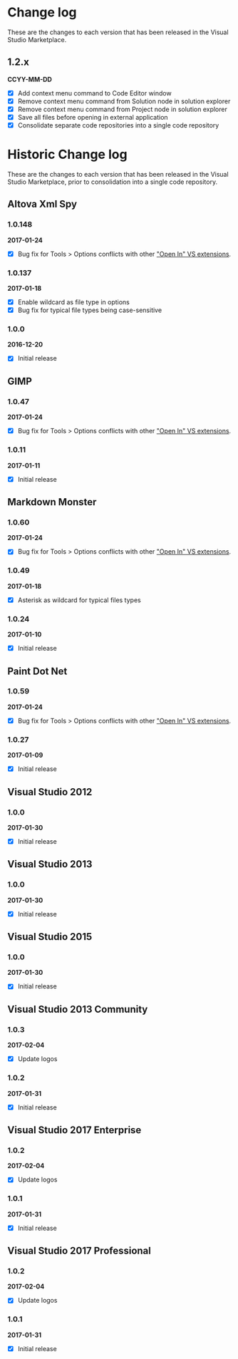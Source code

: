 # Change log

These are the changes to each version that has been released in the Visual Studio Marketplace.

## 1.2.x 
**CCYY-MM-DD** 
- [x] Add context menu command to Code Editor window
- [x] Remove context menu command from Solution node in solution explorer
- [x] Remove context menu command from Project node in solution explorer
- [x] Save all files before opening in external application
- [x] Consolidate separate code repositories into a single code repository

# Historic Change log

These are the changes to each version that has been released in the Visual Studio Marketplace, prior to consolidation into a single code repository.

## Altova Xml Spy
### 1.0.148
**2017-01-24** 
- [x] Bug fix for Tools > Options conflicts with other ["Open In" VS extensions](https://marketplace.visualstudio.com/search?term=trevellick&target=VS&sortBy=Relevance).
### 1.0.137
**2017-01-18** 
- [x] Enable wildcard as file type in options
- [x] Bug fix for typical file types being case-sensitive
### 1.0.0
**2016-12-20** 
- [x] Initial release

## GIMP
### 1.0.47
**2017-01-24** 
- [x] Bug fix for Tools > Options conflicts with other ["Open In" VS extensions](https://marketplace.visualstudio.com/search?term=trevellick&target=VS&sortBy=Relevance).
### 1.0.11
**2017-01-11**
- [x] Initial release

## Markdown Monster
### 1.0.60
**2017-01-24** 
- [x] Bug fix for Tools > Options conflicts with other ["Open In" VS extensions](https://marketplace.visualstudio.com/search?term=trevellick&target=VS&sortBy=Relevance).
### 1.0.49
**2017-01-18** 
- [x] Asterisk as wildcard for typical files types
### 1.0.24
**2017-01-10** 
- [x] Initial release

## Paint Dot Net 
### 1.0.59
**2017-01-24**
- [x] Bug fix for Tools > Options conflicts with other ["Open In" VS extensions](https://marketplace.visualstudio.com/search?term=trevellick&target=VS&sortBy=Relevance).
### 1.0.27
**2017-01-09**
- [x] Initial release

## Visual Studio 2012 
### 1.0.0
**2017-01-30** 
- [x] Initial release

## Visual Studio 2013 
### 1.0.0
**2017-01-30** 
- [x] Initial release

## Visual Studio 2015
### 1.0.0
**2017-01-30** 
- [x] Initial release

## Visual Studio 2013 Community
### 1.0.3
**2017-02-04** 
- [x] Update logos
### 1.0.2
**2017-01-31** 
- [x] Initial release

## Visual Studio 2017 Enterprise
### 1.0.2
**2017-02-04** 
- [x] Update logos
### 1.0.1
**2017-01-31** 
- [x] Initial release

## Visual Studio 2017 Professional
### 1.0.2
**2017-02-04** 
- [x] Update logos
### 1.0.1
**2017-01-31** 
- [x] Initial release





<!--

NEW 3RD PARTY APP / BUILD PROCESS
=================================
Clone OpenInApp.Template as a new project
Find replace all "gregtgregt" to the be the new app
Add new app to Gulpfile.js - this merges ReadMeHeader.md & ReadMeCommon.md into ReadMe.md inside the app folder in OpenInApp.Template project
Build solution - this will create/populate a folder for the app inside the OpenInApp.Assets project
Publish the new project as a vsix in the usual manner




FUTURE 
======

integrate with coverall.io & add unit test code coverage badge    
http://ngeor.net/2016/03/code-coverage-for-open-source-net-with-appveyor-and-coveralls/    
https://cetus.io/tim/Digging-in/    
https://coding.abel.nu/2016/06/code-coverage-on-github-prs-with-coveralls-io/    
https://refwarlockprog.wordpress.com/2015/10/17/my-experience-with-coverall-net-with-appveyor-ci/    
http://www.blog.ryanbartsch.com/2016/11/Code-coverage-with-Appveyor-and-Coveralls/    
https://coveralls.zendesk.com/hc/en-us/articles/203488029    
https://github.com/csmacnz/coveralls.net    
https://github.com/jdeering/coveralls.net

hide buttons based on file type (no gimp/pdn for txt files for example)

close down old repos, appveyor defns, nuget pkgs

vs2017 upgrade

-->